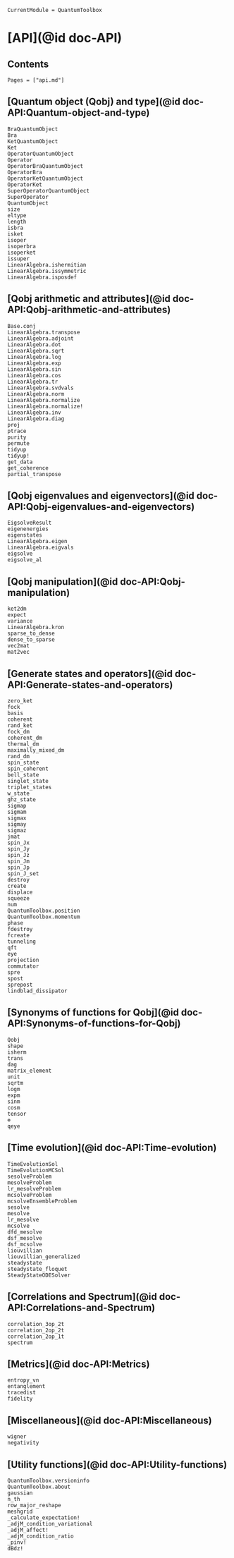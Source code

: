 ```@meta
CurrentModule = QuantumToolbox
```

# [API](@id doc-API)

## Contents

```@contents
Pages = ["api.md"]
```

## [Quantum object (Qobj) and type](@id doc-API:Quantum-object-and-type)

```@docs
BraQuantumObject
Bra
KetQuantumObject
Ket
OperatorQuantumObject
Operator
OperatorBraQuantumObject
OperatorBra
OperatorKetQuantumObject
OperatorKet
SuperOperatorQuantumObject
SuperOperator
QuantumObject
size
eltype
length
isbra
isket
isoper
isoperbra
isoperket
issuper
LinearAlgebra.ishermitian
LinearAlgebra.issymmetric
LinearAlgebra.isposdef
```

## [Qobj arithmetic and attributes](@id doc-API:Qobj-arithmetic-and-attributes)

```@docs
Base.conj
LinearAlgebra.transpose
LinearAlgebra.adjoint
LinearAlgebra.dot
LinearAlgebra.sqrt
LinearAlgebra.log
LinearAlgebra.exp
LinearAlgebra.sin
LinearAlgebra.cos
LinearAlgebra.tr
LinearAlgebra.svdvals
LinearAlgebra.norm
LinearAlgebra.normalize
LinearAlgebra.normalize!
LinearAlgebra.inv
LinearAlgebra.diag
proj
ptrace
purity
permute
tidyup
tidyup!
get_data
get_coherence
partial_transpose
```

## [Qobj eigenvalues and eigenvectors](@id doc-API:Qobj-eigenvalues-and-eigenvectors)

```@docs
EigsolveResult
eigenenergies
eigenstates
LinearAlgebra.eigen
LinearAlgebra.eigvals
eigsolve
eigsolve_al
```

## [Qobj manipulation](@id doc-API:Qobj-manipulation)

```@docs
ket2dm
expect
variance
LinearAlgebra.kron
sparse_to_dense
dense_to_sparse
vec2mat
mat2vec
```

## [Generate states and operators](@id doc-API:Generate-states-and-operators)

```@docs
zero_ket
fock
basis
coherent
rand_ket
fock_dm
coherent_dm
thermal_dm
maximally_mixed_dm
rand_dm
spin_state
spin_coherent
bell_state
singlet_state
triplet_states
w_state
ghz_state
sigmap
sigmam
sigmax
sigmay
sigmaz
jmat
spin_Jx
spin_Jy
spin_Jz
spin_Jm
spin_Jp
spin_J_set
destroy
create
displace
squeeze
num
QuantumToolbox.position
QuantumToolbox.momentum
phase
fdestroy
fcreate
tunneling
qft
eye
projection
commutator
spre
spost
sprepost
lindblad_dissipator
```

## [Synonyms of functions for Qobj](@id doc-API:Synonyms-of-functions-for-Qobj)
```@docs
Qobj
shape
isherm
trans
dag
matrix_element
unit
sqrtm
logm
expm
sinm
cosm
tensor
⊗
qeye
```

## [Time evolution](@id doc-API:Time-evolution)

```@docs
TimeEvolutionSol
TimeEvolutionMCSol
sesolveProblem
mesolveProblem
lr_mesolveProblem
mcsolveProblem
mcsolveEnsembleProblem
sesolve
mesolve
lr_mesolve
mcsolve
dfd_mesolve
dsf_mesolve
dsf_mcsolve
liouvillian
liouvillian_generalized
steadystate
steadystate_floquet
SteadyStateODESolver
```

## [Correlations and Spectrum](@id doc-API:Correlations-and-Spectrum)

```@docs
correlation_3op_2t
correlation_2op_2t
correlation_2op_1t
spectrum
```

## [Metrics](@id doc-API:Metrics)

```@docs
entropy_vn
entanglement
tracedist
fidelity
```

## [Miscellaneous](@id doc-API:Miscellaneous)

```@docs
wigner
negativity
```

## [Utility functions](@id doc-API:Utility-functions)

```@docs
QuantumToolbox.versioninfo
QuantumToolbox.about
gaussian
n_th
row_major_reshape
meshgrid
_calculate_expectation!
_adjM_condition_variational
_adjM_affect!
_adjM_condition_ratio
_pinv!
dBdz!
```
